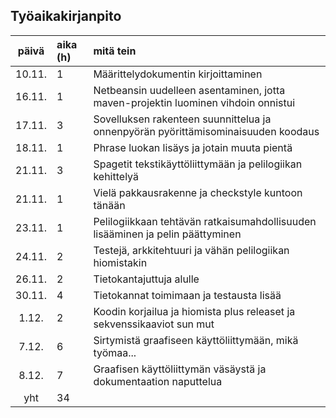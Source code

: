 ## Työaikakirjanpito

| päivä  | aika (h) | mitä tein  |
| :-----:|:---------| :----------|
| 10.11. | 1        | Määrittelydokumentin kirjoittaminen |
| 16.11. | 1        | Netbeansin uudelleen asentaminen, jotta maven-projektin luominen vihdoin onnistui |
| 17.11. | 3        | Sovelluksen rakenteen suunnittelua ja onnenpyörän pyörittämisominaisuuden koodaus |
| 18.11. | 1        | Phrase luokan lisäys ja jotain muuta pientä |
| 21.11. | 3        | Spagetit tekstikäyttöliittymään ja pelilogiikan kehittelyä |
| 21.11. | 1        | Vielä pakkausrakenne ja checkstyle kuntoon tänään |
| 23.11. | 1        | Pelilogiikkaan tehtävän ratkaisumahdollisuuden lisääminen ja pelin päättyminen |
| 24.11. | 2        | Testejä, arkkitehtuuri ja vähän pelilogiikan hiomistakin |
| 26.11. | 2        | Tietokantajuttuja alulle |
| 30.11. | 4        | Tietokannat toimimaan ja testausta lisää |
| 1.12.  | 2        | Koodin korjailua ja hiomista plus releaset ja sekvenssikaaviot sun mut |
| 7.12.  | 6        | Sirtymistä graafiseen käyttöliittymään, mikä työmaa... |
| 8.12.  | 7        | Graafisen käyttöliittymän väsäystä ja dokumentaation naputtelua |
| yht    | 34       | | 
